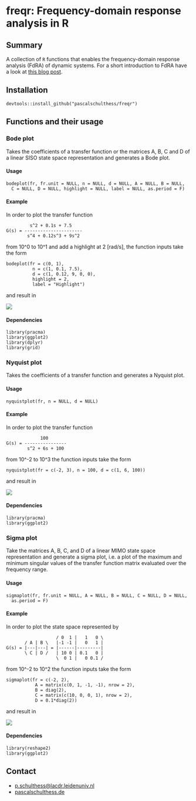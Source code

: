 # freqr: Frequency-domain response analysis in R

## Summary

A collection of `R` functions that enables the frequency-domain response analysis (FdRA) of dynamic systems. For a short introduction to FdRA have a look at [this blog post](http://pascal.schulthess.io/2016/freqr/).

## Installation

```
devtools::install_github("pascalschulthess/freqr")
```

## Functions and their usage

### Bode plot

Takes the coefficients of a transfer function or the matrices A, B, C and D of a linear SISO state space representation and generates a Bode plot.

#### Usage

```
bodeplot(fr, fr.unit = NULL, n = NULL, d = NULL, A = NULL, B = NULL,
  C = NULL, D = NULL, highlight = NULL, label = NULL, as.period = F)
```

#### Example

In order to plot the transfer function

```
		 s^2 + 0.1s + 7.5
G(s) = ----------------------
		s^4 + 0.12s^3 + 9s^2
```

from 10^0 to 10^1 and add a highlight at 2 [rad/s], the function inputs take the form

```
bodeplot(fr = c(0, 1),
	      n = c(1, 0.1, 7.5),
	      d = c(1, 0.12, 9, 0, 0),
	      highlight = 2,
	      label = "Highlight")
```

and result in

![](https://github.com/pascalschulthess/freqr/blob/master/readme-examples/bodeplot-example.png)

#### Dependencies

```
library(pracma)
library(ggplot2)
library(dplyr)
library(grid)
```

### Nyquist plot

Takes the coefficients of a transfer function and generates a Nyquist plot.

#### Usage

```
nyquistplot(fr, n = NULL, d = NULL)
```

#### Example

In order to plot the transfer function

```
		     100
G(s) = ----------------
		s^2 + 6s + 100
```

from 10^-2 to 10^3 the function inputs take the form

```
nyquistplot(fr = c(-2, 3), n = 100, d = c(1, 6, 100))
```

and result in

![](https://github.com/pascalschulthess/freqr/blob/master/readme-examples/nyquistplot-example.png)

#### Dependencies

```
library(pracma)
library(ggplot2)
```
### Sigma plot

Take the matrices A, B, C, and D of a linear MIMO state space representation and generate a sigma plot, i.e. a plot of the maximum and minimum singular values of the transfer function matrix evaluated over the frequency range.

#### Usage

```
sigmaplot(fr, fr.unit = NULL, A = NULL, B = NULL, C = NULL, D = NULL,
  as.period = F)
```

#### Example

In order to plot the state space represented by

```
                   / 0  1 |   1   0 \     
       / A | B \   |-1 -1 |   0   1 |
G(s) = |---|---| = |------|---------|
       \ C | D /   | 10 0 | 0.1   0 |
                   \  0 1 |   0 0.1 /
```

from 10^-2 to 10^2 the function inputs take the form

```
sigmaplot(fr = c(-2, 2),
		   A = matrix(c(0, 1, -1, -1), nrow = 2),
		   B = diag(2),
		   C = matrix(c(10, 0, 0, 1), nrow = 2),
		   D = 0.1*diag(2))
```

and result in

![](https://github.com/pascalschulthess/freqr/blob/master/readme-examples/sigmaplot-example.png)

#### Dependencies

```
library(reshape2)
library(ggplot2)
```

## Contact
- [p.schulthess@lacdr.leidenuniv.nl](mailto:p.schulthess@lacdr.leidenuniv.nl)
- [pascalschulthess.de](pascalschulthess.de)
